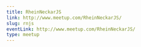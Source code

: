 ```yaml
---
title: RheinNeckarJS
link: http://www.meetup.com/RheinNeckarJS/
slug: rnjs
eventLink: http://www.meetup.com/RheinNeckarJS/
type: meetup
---
```

